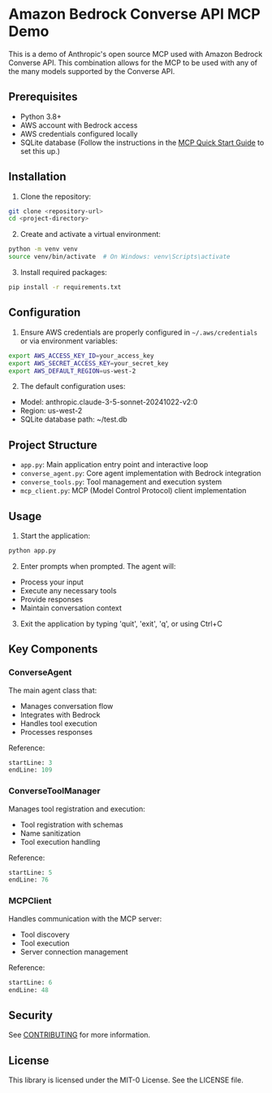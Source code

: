 # Amazon Bedrock Converse API MCP Demo

This is a demo of Anthropic's open source MCP used with Amazon Bedrock Converse API.  This combination allows for the MCP to be used with any of the many models supported by the Converse API.

## Prerequisites

- Python 3.8+
- AWS account with Bedrock access
- AWS credentials configured locally
- SQLite database (Follow the instructions in the [MCP Quick Start Guide](https://modelcontextprotocol.io/quickstart) to set this up.)

## Installation

1. Clone the repository:
```bash
git clone <repository-url>
cd <project-directory>
```

2. Create and activate a virtual environment:
```bash
python -m venv venv
source venv/bin/activate  # On Windows: venv\Scripts\activate
```

3. Install required packages:
```bash
pip install -r requirements.txt
```

## Configuration

1. Ensure AWS credentials are properly configured in `~/.aws/credentials` or via environment variables:
```bash
export AWS_ACCESS_KEY_ID=your_access_key
export AWS_SECRET_ACCESS_KEY=your_secret_key
export AWS_DEFAULT_REGION=us-west-2
```

2. The default configuration uses:
- Model: anthropic.claude-3-5-sonnet-20241022-v2:0
- Region: us-west-2
- SQLite database path: ~/test.db

## Project Structure

- `app.py`: Main application entry point and interactive loop
- `converse_agent.py`: Core agent implementation with Bedrock integration
- `converse_tools.py`: Tool management and execution system
- `mcp_client.py`: MCP (Model Control Protocol) client implementation

## Usage

1. Start the application:
```bash
python app.py
```

2. Enter prompts when prompted. The agent will:
- Process your input
- Execute any necessary tools
- Provide responses
- Maintain conversation context

3. Exit the application by typing 'quit', 'exit', 'q', or using Ctrl+C

## Key Components

### ConverseAgent
The main agent class that:
- Manages conversation flow
- Integrates with Bedrock
- Handles tool execution
- Processes responses

Reference: 
```python:converse_agent.py
startLine: 3
endLine: 109
```

### ConverseToolManager
Manages tool registration and execution:
- Tool registration with schemas
- Name sanitization
- Tool execution handling

Reference:
```python:converse_tools.py
startLine: 5
endLine: 76
```

### MCPClient
Handles communication with the MCP server:
- Tool discovery
- Tool execution
- Server connection management

Reference:
```python:mcp_client.py
startLine: 6
endLine: 48
```

## Security

See [CONTRIBUTING](CONTRIBUTING.md#security-issue-notifications) for more information.

## License

This library is licensed under the MIT-0 License. See the LICENSE file.